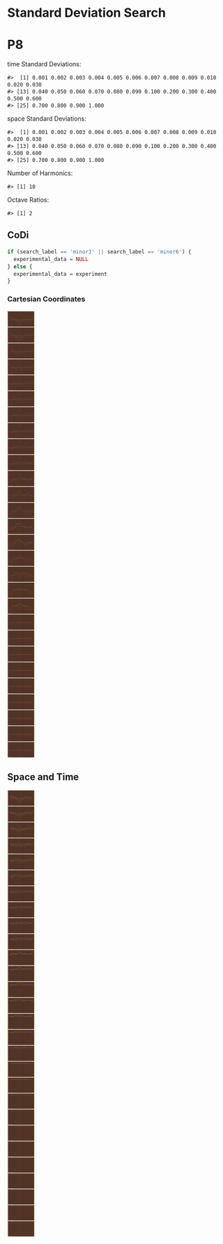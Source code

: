 Standard Deviation Search
================

# P8

time Standard Deviations:

    #>  [1] 0.001 0.002 0.003 0.004 0.005 0.006 0.007 0.008 0.009 0.010 0.020 0.030
    #> [13] 0.040 0.050 0.060 0.070 0.080 0.090 0.100 0.200 0.300 0.400 0.500 0.600
    #> [25] 0.700 0.800 0.900 1.000

space Standard Deviations:

    #>  [1] 0.001 0.002 0.003 0.004 0.005 0.006 0.007 0.008 0.009 0.010 0.020 0.030
    #> [13] 0.040 0.050 0.060 0.070 0.080 0.090 0.100 0.200 0.300 0.400 0.500 0.600
    #> [25] 0.700 0.800 0.900 1.000

Number of Harmonics:

    #> [1] 10

Octave Ratios:

    #> [1] 2

## CoDi

``` r
if (search_label == 'minor3' || search_label == 'minor6') {
  experimental_data = NULL
} else {
  experimental_data = experiment
}
```

### Cartesian Coordinates

![](../figures/standard_deviation_search/_CoDi-1.png)<!-- -->

## Space and Time

![](../figures/standard_deviation_search/_Spacetime-1.png)<!-- -->
